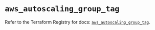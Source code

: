 # `aws_autoscaling_group_tag`

Refer to the Terraform Registry for docs: [`aws_autoscaling_group_tag`](https://registry.terraform.io/providers/hashicorp/aws/6.3.0/docs/resources/autoscaling_group_tag).
